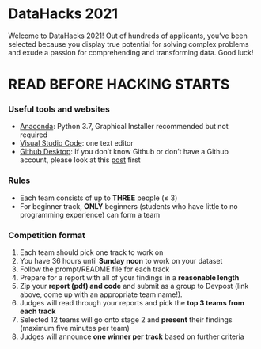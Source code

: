 # DataHacks 2021
Welcome to DataHacks 2021! Out of hundreds of applicants, you’ve been selected because you display true potential for solving complex problems and exude a passion for comprehending and transforming data. Good luck!

# READ BEFORE HACKING STARTS
### Useful tools and websites
- [Anaconda](https://www.anaconda.com/distribution/?gclid=EAIaIQobChMI3Mj06rav5wIVwRd9Ch20mw4zEAAYASAAEgLRDvD_BwE#download-section): Python 3.7, Graphical Installer recommended but not required
- [Visual Studio Code](https://code.visualstudio.com/download): one text editor
- [Github Desktop](https://desktop.github.com/): If you don’t know Github or don’t have a Github account, please look at this [post](https://product.hubspot.com/blog/git-and-github-tutorial-for-beginners) first

### Rules
* Each team consists of up to **THREE** people (≤ 3)
* For beginner track, **ONLY** beginners (students who have little to no programming experience) can form a team

### Competition format
1. Each team should pick one track to work on
2. You have 36 hours until **Sunday noon** to work on your dataset
3. Follow the prompt/README file for each track
4. Prepare for a report with all of your findings in a **reasonable length**
5. Zip your **report (pdf) and code** and submit as a group to Devpost (link above, come up with an appropriate team name!).
6. Judges will read through your reports and pick the **top 3 teams from each track** 
7. Selected 12 teams will go onto stage 2 and **present** their findings (maximum five minutes per team)
8. Judges will announce **one winner per track** based on further criteria

